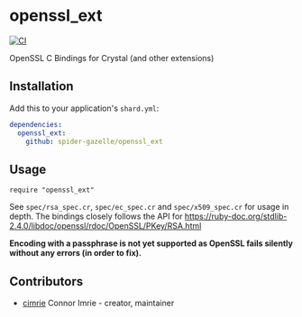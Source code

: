 # openssl_ext

[![CI](https://github.com/spider-gazelle/openssl_ext/actions/workflows/ci.yml/badge.svg)](https://github.com/spider-gazelle/openssl_ext/actions/workflows/ci.yml)

OpenSSL C Bindings for Crystal (and other extensions)

## Installation

Add this to your application's `shard.yml`:

```yaml
dependencies:
  openssl_ext:
    github: spider-gazelle/openssl_ext
```

## Usage

```crystal
require "openssl_ext"
```

See `spec/rsa_spec.cr`, `spec/ec_spec.cr` and `spec/x509_spec.cr` for usage in depth.
The bindings closely follows the API for https://ruby-doc.org/stdlib-2.4.0/libdoc/openssl/rdoc/OpenSSL/PKey/RSA.html

**Encoding with a passphrase is not yet supported as OpenSSL fails silently without any errors (in order to fix).**


## Contributors

- [cimrie](https://github.com/cimrie) Connor Imrie - creator, maintainer
